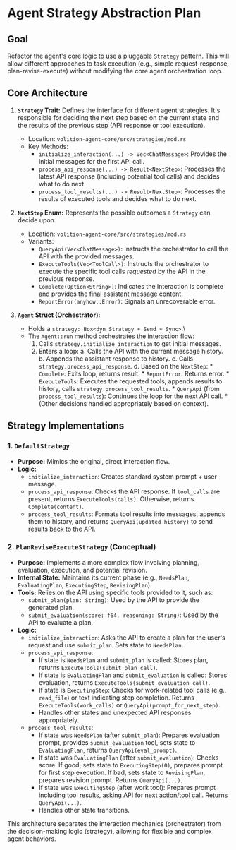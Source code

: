 # Agent Strategy Abstraction Plan

## Goal

Refactor the agent's core logic to use a pluggable `Strategy` pattern. This will allow different approaches to task execution (e.g., simple request-response, plan-revise-execute) without modifying the core agent orchestration loop.

## Core Architecture

1.  **`Strategy` Trait:** Defines the interface for different agent strategies. It's responsible for deciding the next step based on the current state and the results of the previous step (API response or tool execution).
    *   Location: `volition-agent-core/src/strategies/mod.rs`
    *   Key Methods:
        *   `initialize_interaction(...) -> Vec<ChatMessage>`: Provides the initial messages for the first API call.
        *   `process_api_response(...) -> Result<NextStep>`: Processes the latest API response (including potential tool calls) and decides what to do next.
        *   `process_tool_results(...) -> Result<NextStep>`: Processes the results of executed tools and decides what to do next.

2.  **`NextStep` Enum:** Represents the possible outcomes a `Strategy` can decide upon.
    *   Location: `volition-agent-core/src/strategies/mod.rs`
    *   Variants:
        *   `QueryApi(Vec<ChatMessage>)`: Instructs the orchestrator to call the API with the provided messages.
        *   `ExecuteTools(Vec<ToolCall>)`: Instructs the orchestrator to execute the specific tool calls *requested* by the API in the previous response.
        *   `Complete(Option<String>)`: Indicates the interaction is complete and provides the final assistant message content.
        *   `ReportError(anyhow::Error)`: Signals an unrecoverable error.

3.  **`Agent` Struct (Orchestrator):**
    *   Holds a `strategy: Box<dyn Strategy + Send + Sync>`.\
    *   The `Agent::run` method orchestrates the interaction flow:
        1. Calls `strategy.initialize_interaction` to get initial messages.
        2. Enters a loop:
            a. Calls the API with the current message history.
            b. Appends the assistant response to history.
            c. Calls `strategy.process_api_response`.
            d. Based on the `NextStep`:
                *   `Complete`: Exits loop, returns result.
                *   `ReportError`: Returns error.
                *   `ExecuteTools`: Executes the requested tools, appends results to history, calls `strategy.process_tool_results`.
                *   `QueryApi` (from `process_tool_results`): Continues the loop for the next API call.
                *   (Other decisions handled appropriately based on context).

## Strategy Implementations

### 1. `DefaultStrategy`

*   **Purpose:** Mimics the original, direct interaction flow.
*   **Logic:**
    *   `initialize_interaction`: Creates standard system prompt + user message.
    *   `process_api_response`: Checks the API response. If `tool_calls` are present, returns `ExecuteTools(calls)`. Otherwise, returns `Complete(content)`.
    *   `process_tool_results`: Formats tool results into messages, appends them to history, and returns `QueryApi(updated_history)` to send results back to the API.

### 2. `PlanReviseExecuteStrategy` (Conceptual)

*   **Purpose:** Implements a more complex flow involving planning, evaluation, execution, and potential revision.
*   **Internal State:** Maintains its current phase (e.g., `NeedsPlan`, `EvaluatingPlan`, `ExecutingStep`, `RevisingPlan`).
*   **Tools:** Relies on the API using specific tools provided to it, such as:
    *   `submit_plan(plan: String)`: Used by the API to provide the generated plan.
    *   `submit_evaluation(score: f64, reasoning: String)`: Used by the API to evaluate a plan.
*   **Logic:**
    *   `initialize_interaction`: Asks the API to create a plan for the user's request and use `submit_plan`. Sets state to `NeedsPlan`.
    *   `process_api_response`:
        *   If state is `NeedsPlan` and `submit_plan` is called: Stores plan, returns `ExecuteTools(submit_plan_call)`.
        *   If state is `EvaluatingPlan` and `submit_evaluation` is called: Stores evaluation, returns `ExecuteTools(submit_evaluation_call)`.
        *   If state is `ExecutingStep`: Checks for work-related tool calls (e.g., `read_file`) or text indicating step completion. Returns `ExecuteTools(work_calls)` or `QueryApi(prompt_for_next_step)`.
        *   Handles other states and unexpected API responses appropriately.
    *   `process_tool_results`:
        *   If state was `NeedsPlan` (after `submit_plan`): Prepares evaluation prompt, provides `submit_evaluation` tool, sets state to `EvaluatingPlan`, returns `QueryApi(eval_prompt)`.
        *   If state was `EvaluatingPlan` (after `submit_evaluation`): Checks score. If good, sets state to `ExecutingStep(0)`, prepares prompt for first step execution. If bad, sets state to `RevisingPlan`, prepares revision prompt. Returns `QueryApi(...)`.
        *   If state was `ExecutingStep` (after work tool): Prepares prompt including tool results, asking API for next action/tool call. Returns `QueryApi(...)`.
        *   Handles other state transitions.

This architecture separates the interaction mechanics (orchestrator) from the decision-making logic (strategy), allowing for flexible and complex agent behaviors.
